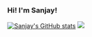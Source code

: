 ### Hi! I'm Sanjay!

[![Sanjay's GitHub stats](https://github-readme-stats.vercel.app/api?username=sanjay-adhikesaven)](https://github-readme-stats.vercel.app/api?username=anuraghazra&count_private=true)
![](https://komarev.com/ghpvc/?username=sanjay-adhikesaven)
<!--
**sanjay-adhikesaven/sanjay-adhikesaven** is a ✨ _special_ ✨ repository because its `README.md` (this file) appears on your GitHub profile.

Here are some ideas to get you started:

- 🔭 I’m currently working on ...
- 🌱 I’m currently learning ...
- 👯 I’m looking to collaborate on ...
- 🤔 I’m looking for help with ...
- 💬 Ask me about ...
- 📫 How to reach me: ...
- 😄 Pronouns: ...
- ⚡ Fun fact: ...
-->
